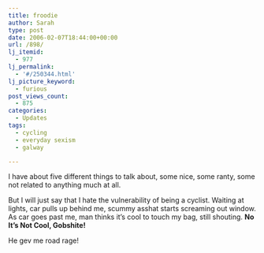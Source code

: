 ```yaml
---
title: froodie
author: Sarah
type: post
date: 2006-02-07T18:44:00+00:00
url: /898/
lj_itemid:
  - 977
lj_permalink:
  - '#/250344.html'
lj_picture_keyword:
  - furious
post_views_count:
  - 875
categories:
  - Updates
tags:
  - cycling
  - everyday sexism
  - galway

---
```

I have about five different things to talk about, some nice, some ranty, some not related to anything much at all.

But I will just say that I hate the vulnerability of being a cyclist. Waiting at lights, car pulls up behind me, scummy asshat starts screaming out window. As car goes past me, man thinks it&#8217;s cool to touch my bag, still shouting. **No It&#8217;s Not Cool, Gobshite!**

He gev me road rage!